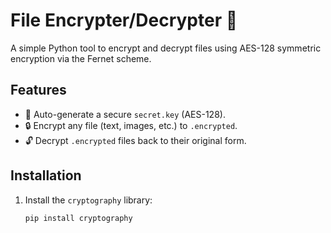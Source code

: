 # File Encrypter/Decrypter 🔐

A simple Python tool to encrypt and decrypt files using AES-128 symmetric encryption via the Fernet scheme.

## Features
- 🔑 Auto-generate a secure `secret.key` (AES-128).
- 🔒 Encrypt any file (text, images, etc.) to `.encrypted`.
- 🔓 Decrypt `.encrypted` files back to their original form.


## Installation
1. Install the `cryptography` library:
   ```bash
   pip install cryptography